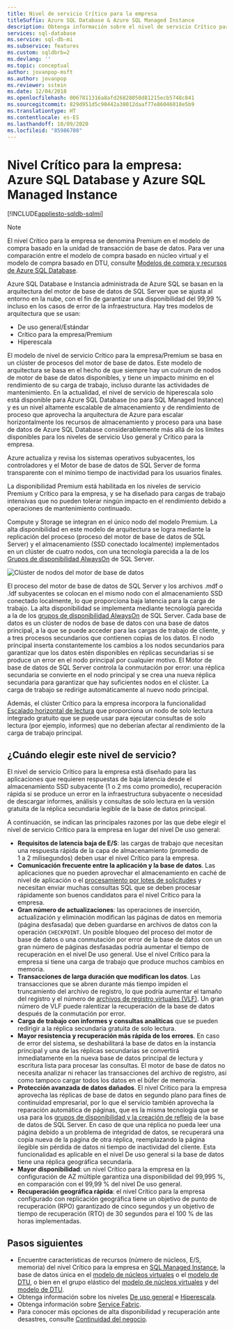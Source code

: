 ```yaml
---
title: Nivel de servicio Crítico para la empresa
titleSuffix: Azure SQL Database & Azure SQL Managed Instance
description: Obtenga información sobre el nivel de servicio Crítico para la empresa para Azure SQL Database e Instancia administrada de Azure SQL.
services: sql-database
ms.service: sql-db-mi
ms.subservice: features
ms.custom: sqldbrb=2
ms.devlang: ''
ms.topic: conceptual
author: jovanpop-msft
ms.author: jovanpop
ms.reviewer: sstein
ms.date: 12/04/2018
ms.openlocfilehash: 0067811316a8afd26828050d81215ecb5748c841
ms.sourcegitcommit: 829d951d5c90442a38012daaf77e86046018e5b9
ms.translationtype: HT
ms.contentlocale: es-ES
ms.lasthandoff: 10/09/2020
ms.locfileid: "85986708"
---
```

# <a name="business-critical-tier---azure-sql-database-and-azure-sql-managed-instance"></a>Nivel Crítico para la empresa: Azure SQL Database y Azure SQL Managed Instance 
[!INCLUDE[appliesto-sqldb-sqlmi](../includes/appliesto-sqldb-sqlmi.md)]

> [!NOTE]
> El nivel Crítico para la empresa se denomina Premium en el modelo de compra basado en la unidad de transacción de base de datos. Para ver una comparación entre el modelo de compra basado en núcleo virtual y el modelo de compra basado en DTU, consulte [Modelos de compra y recursos de Azure SQL Database](purchasing-models.md).

Azure SQL Database e Instancia administrada de Azure SQL se basan en la arquitectura del motor de base de datos de SQL Server que se ajusta al entorno en la nube, con el fin de garantizar una disponibilidad del 99,99 % incluso en los casos de error de la infraestructura. Hay tres modelos de arquitectura que se usan:
- De uso general/Estándar 
- Crítico para la empresa/Premium
- Hiperescala

El modelo de nivel de servicio Crítico para la empresa/Premium se basa en un clúster de procesos del motor de base de datos. Este modelo de arquitectura se basa en el hecho de que siempre hay un cuórum de nodos de motor de base de datos disponibles, y tiene un impacto mínimo en el rendimiento de su carga de trabajo, incluso durante las actividades de mantenimiento. En la actualidad, el nivel de servicio de hiperescala solo está disponible para Azure SQL Database (no para SQL Managed Instance) y es un nivel altamente escalable de almacenamiento y de rendimiento de proceso que aprovecha la arquitectura de Azure para escalar horizontalmente los recursos de almacenamiento y proceso para una base de datos de Azure SQL Database considerablemente más allá de los límites disponibles para los niveles de servicio Uso general y Crítico para la empresa.

Azure actualiza y revisa los sistemas operativos subyacentes, los controladores y el Motor de base de datos de SQL Server de forma transparente con el mínimo tiempo de inactividad para los usuarios finales. 

La disponibilidad Premium está habilitada en los niveles de servicio Premium y Crítico para la empresa, y se ha diseñado para cargas de trabajo intensivas que no pueden tolerar ningún impacto en el rendimiento debido a operaciones de mantenimiento continuado.

Compute y Storage se integran en el único nodo del modelo Premium. La alta disponibilidad en este modelo de arquitectura se logra mediante la replicación del proceso (proceso del motor de base de datos de SQL Server) y el almacenamiento (SSD conectado localmente) implementados en un clúster de cuatro nodos, con una tecnología parecida a la de los [Grupos de disponibilidad AlwaysOn](https://docs.microsoft.com/sql/database-engine/availability-groups/windows/overview-of-always-on-availability-groups-sql-server) de SQL Server.

![Clúster de nodos del motor de base de datos](./media/service-tier-business-critical/business-critical-service-tier.png)

El proceso del motor de base de datos de SQL Server y los archivos .mdf o .ldf subyacentes se colocan en el mismo nodo con el almacenamiento SSD conectado localmente, lo que proporciona baja latencia para la carga de trabajo. La alta disponibilidad se implementa mediante tecnología parecida a la de los [grupos de disponibilidad AlwaysOn](https://docs.microsoft.com/sql/database-engine/availability-groups/windows/overview-of-always-on-availability-groups-sql-server) de SQL Server. Cada base de datos es un clúster de nodos de base de datos con una base de datos principal, a la que se puede acceder para las cargas de trabajo de cliente, y a tres procesos secundarios que contienen copias de los datos. El nodo principal inserta constantemente los cambios a los nodos secundarios para garantizar que los datos estén disponibles en réplicas secundarias si se produce un error en el nodo principal por cualquier motivo. El Motor de base de datos de SQL Server controla la conmutación por error: una réplica secundaria se convierte en el nodo principal y se crea una nueva réplica secundaria para garantizar que hay suficientes nodos en el clúster. La carga de trabajo se redirige automáticamente al nuevo nodo principal.

Además, el clúster Crítico para la empresa incorpora la funcionalidad [Escalado horizontal de lectura](read-scale-out.md) que proporciona un nodo de solo lectura integrado gratuito que se puede usar para ejecutar consultas de solo lectura (por ejemplo, informes) que no deberían afectar al rendimiento de la carga de trabajo principal.

## <a name="when-to-choose-this-service-tier"></a>¿Cuándo elegir este nivel de servicio?

El nivel de servicio Crítico para la empresa está diseñado para las aplicaciones que requieren respuestas de baja latencia desde el almacenamiento SSD subyacente (1 o 2 ms como promedio), recuperación rápida si se produce un error en la infraestructura subyacente o necesidad de descargar informes, análisis y consultas de solo lectura en la versión gratuita de la réplica secundaria legible de la base de datos principal.

A continuación, se indican las principales razones por las que debe elegir el nivel de servicio Crítico para la empresa en lugar del nivel De uso general:
-   **Requisitos de latencia baja de E/S**: las cargas de trabajo que necesitan una respuesta rápida de la capa de almacenamiento (promedio de 1 a 2 milisegundos) deben usar el nivel Crítico para la empresa. 
-   **Comunicación frecuente entre la aplicación y la base de datos**. Las aplicaciones que no pueden aprovechar el almacenamiento en caché de nivel de aplicación o el [procesamiento por lotes de solicitudes](../performance-improve-use-batching.md) y necesitan enviar muchas consultas SQL que se deben procesar rápidamente son buenos candidatos para el nivel Crítico para la empresa.
-   **Gran número de actualizaciones**: las operaciones de inserción, actualización y eliminación modifican las páginas de datos en memoria (página desfasada) que deben guardarse en archivos de datos con la operación `CHECKPOINT`. Un posible bloqueo del proceso del motor de base de datos o una conmutación por error de la base de datos con un gran número de páginas desfasadas podría aumentar el tiempo de recuperación en el nivel De uso general. Use el nivel Crítico para la empresa si tiene una carga de trabajo que produce muchos cambios en memoria. 
-   **Transacciones de larga duración que modifican los datos**. Las transacciones que se abren durante más tiempo impiden el truncamiento del archivo de registro, lo que podría aumentar el tamaño del registro y el número de [archivos de registro virtuales (VLF)](https://docs.microsoft.com/sql/relational-databases/sql-server-transaction-log-architecture-and-management-guide#physical_arch). Un gran número de VLF puede ralentizar la recuperación de la base de datos después de la conmutación por error.
-   **Carga de trabajo con informes y consultas analíticas** que se pueden redirigir a la réplica secundaria gratuita de solo lectura.
- **Mayor resistencia y recuperación más rápida de los errores**. En caso de error del sistema, se deshabilitará la base de datos en la instancia principal y una de las réplicas secundarias se convertirá inmediatamente en la nueva base de datos principal de lectura y escritura lista para procesar las consultas. El motor de base de datos no necesita analizar ni rehacer las transacciones del archivo de registro, así como tampoco cargar todos los datos en el búfer de memoria.
- **Protección avanzada de datos dañados**. El nivel Crítico para la empresa aprovecha las réplicas de base de datos en segundo plano para fines de continuidad empresarial, por lo que el servicio también aprovecha la reparación automática de páginas, que es la misma tecnología que se usa para los [grupos de disponibilidad y la creación de reflejo](https://docs.microsoft.com/sql/sql-server/failover-clusters/automatic-page-repair-availability-groups-database-mirroring) de la base de datos de SQL Server. En caso de que una réplica no pueda leer una página debido a un problema de integridad de datos, se recuperará una copia nueva de la página de otra réplica, reemplazando la página ilegible sin pérdida de datos ni tiempo de inactividad del cliente. Esta funcionalidad es aplicable en el nivel De uso general si la base de datos tiene una réplica geográfica secundaria.
- **Mayor disponibilidad**: un nivel Crítico para la empresa en la configuración de AZ múltiple garantiza una disponibilidad del 99,995 %, en comparación con el 99,99 % del nivel De uso general.
- **Recuperación geográfica rápida**: el nivel Crítico para la empresa configurado con replicación geográfica tiene un objetivo de punto de recuperación (RPO) garantizado de cinco segundos y un objetivo de tiempo de recuperación (RTO) de 30 segundos para el 100 % de las horas implementadas.

## <a name="next-steps"></a>Pasos siguientes

- Encuentre características de recursos (número de núcleos, E/S, memoria) del nivel Crítico para la empresa en [SQL Managed Instance](../managed-instance/resource-limits.md#service-tier-characteristics), la base de datos única en el [modelo de núcleos virtuales](resource-limits-vcore-single-databases.md#business-critical---provisioned-compute---gen4) o el [modelo de DTU](resource-limits-dtu-single-databases.md#premium-service-tier), o bien en el grupo elástico del [modelo de núcleos virtuales](resource-limits-vcore-elastic-pools.md#business-critical---provisioned-compute---gen4) y del [modelo de DTU](resource-limits-dtu-elastic-pools.md#premium-elastic-pool-limits).
- Obtenga información sobre los niveles [De uso general](service-tier-general-purpose.md) e [Hiperescala](service-tier-hyperscale.md).
- Obtenga información sobre [Service Fabric](../../service-fabric/service-fabric-overview.md).
- Para conocer más opciones de alta disponibilidad y recuperación ante desastres, consulte [Continuidad del negocio](business-continuity-high-availability-disaster-recover-hadr-overview.md).
